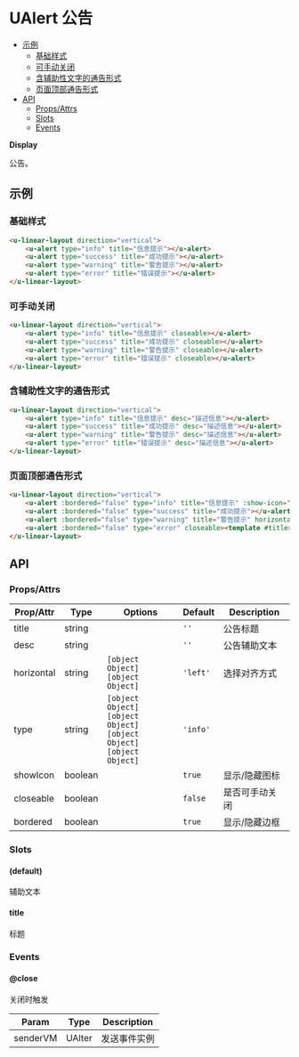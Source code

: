 <!-- 该 README.md 根据 api.yaml 和 docs/*.md 自动生成，为了方便在 GitHub 和 NPM 上查阅。如需修改，请查看源文件 -->

# UAlert 公告

- [示例](#示例)
    - [基础样式](#基础样式)
    - [可手动关闭](#可手动关闭)
    - [含辅助性文字的通告形式](#含辅助性文字的通告形式)
    - [页面顶部通告形式](#页面顶部通告形式)
- [API]()
    - [Props/Attrs](#propsattrs)
    - [Slots](#slots)
    - [Events](#events)

**Display**

公告。

## 示例
### 基础样式

``` html
<u-linear-layout direction="vertical">
    <u-alert type="info" title="信息提示"></u-alert>
    <u-alert type="success" title="成功提示"></u-alert>
    <u-alert type="warning" title="警告提示"></u-alert>
    <u-alert type="error" title="错误提示"></u-alert>
</u-linear-layout>
```

### 可手动关闭

``` html
<u-linear-layout direction="vertical">
    <u-alert type="info" title="信息提示" closeable></u-alert>
    <u-alert type="success" title="成功提示" closeable></u-alert>
    <u-alert type="warning" title="警告提示" closeable></u-alert>
    <u-alert type="error" title="错误提示" closeable></u-alert>
</u-linear-layout>
```

### 含辅助性文字的通告形式

``` html
<u-linear-layout direction="vertical">
    <u-alert type="info" title="信息提示" desc="描述信息"></u-alert>
    <u-alert type="success" title="成功提示" desc="描述信息"></u-alert>
    <u-alert type="warning" title="警告提示" desc="描述信息"></u-alert>
    <u-alert type="error" title="错误提示" desc="描述信息"></u-alert>
</u-linear-layout>
```

### 页面顶部通告形式

``` html
<u-linear-layout direction="vertical">
    <u-alert :bordered="false" type="info" title="信息提示" :show-icon="false"></u-alert>
    <u-alert :bordered="false" type="success" title="成功提示"></u-alert>
    <u-alert :bordered="false" type="warning" title="警告提示" horizontal="center"></u-alert>
    <u-alert :bordered="false" type="error" closeable><template #title>标题提示slot</template>描述信息slot</u-alert>
</u-linear-layout>
```

## API
### Props/Attrs

| Prop/Attr | Type | Options | Default | Description |
| --------- | ---- | ------- | ------- | ----------- |
| title | string |  | `''` | 公告标题 |
| desc | string |  | `''` | 公告辅助文本 |
| horizontal | string | `[object Object]`<br/>`[object Object]` | `'left'` | 选择对齐方式 |
| type | string | `[object Object]`<br/>`[object Object]`<br/>`[object Object]`<br/>`[object Object]` | `'info'` |  |
| showIcon | boolean |  | `true` | 显示/隐藏图标 |
| closeable | boolean |  | `false` | 是否可手动关闭 |
| bordered | boolean |  | `true` | 显示/隐藏边框 |

### Slots

#### (default)

辅助文本

#### title

标题

### Events

#### @close

关闭时触发

| Param | Type | Description |
| ----- | ---- | ----------- |
| senderVM | UAlter | 发送事件实例 |

